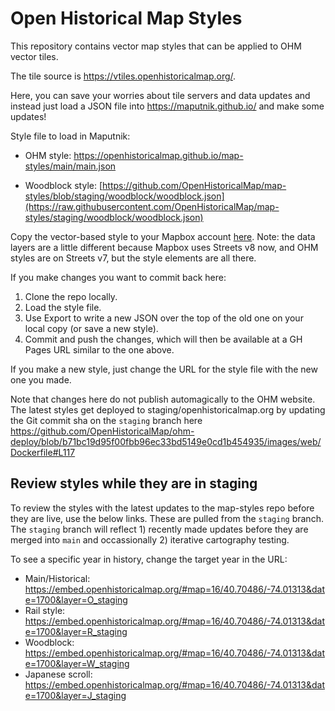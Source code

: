# Open Historical Map Styles
This repository contains vector map styles that can be applied to OHM vector tiles. 

The tile source is https://vtiles.openhistoricalmap.org/.

Here, you can save your worries about tile servers and data updates and instead just load a JSON file into https://maputnik.github.io/ and make some updates!

Style file to load in Maputnik:

- OHM style: https://openhistoricalmap.github.io/map-styles/main/main.json

- Woodblock style:  [https://github.com/OpenHistoricalMap/map-styles/blob/staging/woodblock/woodblock.json](https://raw.githubusercontent.com/OpenHistoricalMap/map-styles/staging/woodblock/woodblock.json)

Copy the vector-based style to your Mapbox account [here](https://api.mapbox.com/styles/v1/vanessa-gin/ckz5r3zdy001215ofoeq1k7wm.html?title=copy&access_token=pk.eyJ1IjoidmFuZXNzYS1naW4iLCJhIjoiY2t3d2dzYXhxMDNtZDJ1bGFsY2c5dXV3ciJ9.jJ1Ujxks-kpcwSiiNdemfA&zoomwheel=true&fresh=true#12.63/40.68942/-74.02352). Note: the data layers are a little different because Mapbox uses Streets v8 now, and OHM styles are on Streets v7, but the style elements are all there.

If you make changes you want to commit back here:
1. Clone the repo locally.
2. Load the style file.
3. Use Export to write a new JSON over the top of the old one on your local copy (or save a new style).
4. Commit and push the changes, which will then be available at a GH Pages URL similar to the one above.

If you make a new style, just change the URL for the style file with the new one you made.

Note that changes here do not publish automagically to the OHM website. The latest styles get deployed to staging/openhistoricalmap.org by updating the Git commit sha on the `staging` branch here https://github.com/OpenHistoricalMap/ohm-deploy/blob/b71bc19d95f00fbb96ec33bd5149e0cd1b454935/images/web/Dockerfile#L117

## Review styles while they are in staging
To review the styles with the latest updates to the map-styles repo before they are live, use the below links. These are pulled from the `staging` branch. The `staging` branch will reflect 1) recently made updates before they are merged into `main` and occassionally 2) iterative cartography testing. 

To see a specific year in history, change the target year in the URL:
- Main/Historical: https://embed.openhistoricalmap.org/#map=16/40.70486/-74.01313&date=1700&layer=O_staging
- Rail style: https://embed.openhistoricalmap.org/#map=16/40.70486/-74.01313&date=1700&layer=R_staging
- Woodblock: https://embed.openhistoricalmap.org/#map=16/40.70486/-74.01313&date=1700&layer=W_staging
- Japanese scroll: https://embed.openhistoricalmap.org/#map=16/40.70486/-74.01313&date=1700&layer=J_staging
